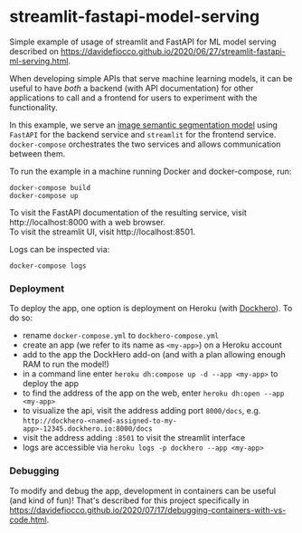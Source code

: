 # streamlit-fastapi-model-serving

Simple example of usage of streamlit and FastAPI for ML model serving described on <https://davidefiocco.github.io/2020/06/27/streamlit-fastapi-ml-serving.html>.

When developing simple APIs that serve machine learning models, it can be useful to have _both_ a backend (with API documentation) for other applications to call and a frontend for users to experiment with the functionality.

In this example, we serve an [image semantic segmentation model](https://pytorch.org/hub/pytorch_vision_deeplabv3_resnet101/) using `FastAPI` for the backend service and `streamlit` for the frontend service. `docker-compose` orchestrates the two services and allows communication between them.

To run the example in a machine running Docker and docker-compose, run:

    docker-compose build
    docker-compose up

To visit the FastAPI documentation of the resulting service, visit http://localhost:8000 with a web browser.  
To visit the streamlit UI, visit http://localhost:8501.

Logs can be inspected via:

    docker-compose logs

### Deployment

To deploy the app, one option is deployment on Heroku (with [Dockhero](https://elements.heroku.com/addons/dockhero)). To do so:

- rename `docker-compose.yml` to `dockhero-compose.yml`
- create an app (we refer to its name as `<my-app>`) on a Heroku account
- add to the app the DockHero add-on (and with a plan allowing enough RAM to run the model!)
- in a command line enter `heroku dh:compose up -d --app <my-app>` to deploy the app
- to find the address of the app on the web, enter `heroku dh:open --app <my-app>`
- to visualize the api, visit the address adding port `8000/docs`, e.g. `http://dockhero-<named-assigned-to-my-app>-12345.dockhero.io:8000/docs`
- visit the address adding `:8501` to visit the streamlit interface
- logs are accessible via `heroku logs -p dockhero --app <my-app>`

### Debugging

To modify and debug the app, development in containers can be useful (and kind of fun)! That's described for this project specifically in <https://davidefiocco.github.io/2020/07/17/debugging-containers-with-vs-code.html>.